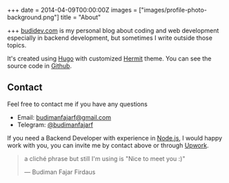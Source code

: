 +++
date = 2014-04-09T00:00:00Z
images = ["images/profile-photo-background.png"]
title = "About"

+++
[budidev.com](/) is my personal blog about coding and web development especially in backend development, but sometimes I write outside those topics.

It's created using [Hugo](https://themes.gohugo.io) with customized [Hermit](https://themes.gohugo.io/hermit) theme. You can see the source code in [Github](https://github.com/budimanfajarf/blog).

## Contact

Feel free to contact me if you have any questions

* Email: [budimanfajarf@gmail.com](mailto:budimanfajarf@gmail.com)
* Telegram: [@budimanfajarf](https://t.me/budimanfajarf "Telegram")

If you need a Backend Developer with experience in [Node.js](https://nodejs.org), I would happy work with you, you can invite me by contact above or through [Upwork](https://www.upwork.com/freelancers/\~01b8d55d6a5a8f1077).

> a cliché phrase but still I'm using is "Nice to meet you :)"
>
> — Budiman Fajar Firdaus